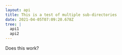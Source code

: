 ```yaml
---
layout: api
title: This is a test of multiple sub-directories
date: 2021-04-05T07:09:20.678Z
tree: |
  api1
  api2
---
```

Does this work?